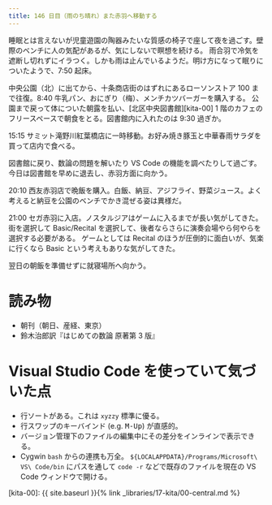 ```yaml
---
title: 146 日目（雨のち晴れ）また赤羽へ移動する
---
```


睡眠とは言えないが児童遊園の陶器みたいな質感の椅子で座して夜を過ごす。壁際のベンチに人の気配があるが、気にしないで瞑想を続ける。
雨合羽で冷気を遮断し切れずにイラつく。しかも雨は止んでいるようだ。明け方になって眠りについたようで、7:50 起床。

中央公園（北）に出てから、十条商店街のはずれにあるローソンストア 100 まで往復。8:40 牛乳パン、おにぎり（梅）、メンチカツバーガーを購入する。
公園まで戻って体についた朝露を払い、[北区中央図書館][kita-00] 1 階のカフェのフリースペースで朝食をとる。図書館内に入れたのは 9:30 過ぎか。

15:15 サミット滝野川紅葉橋店に一時移動。お好み焼き豚玉と中華春雨サラダを買って店内で食べる。

図書館に戻り、数論の問題を解いたり VS Code の機能を調べたりして過ごす。
今日は図書館を早めに退去し、赤羽方面に向かう。

20:10 西友赤羽店で晩飯を購入。白飯、納豆、アジフライ、野菜ジュース。よく考えると納豆を公園のベンチでかき混ぜる姿は異様だ。

21:00 セガ赤羽に入店。ノスタルジアはゲームに入るまでが長い気がしてきた。街を選択して Basic/Recital を選択して、後者ならさらに演奏会場やら何やらを選択する必要がある。
ゲームとしては Recital のほうが圧倒的に面白いが、気楽に行くなら Basic という考えもありな気がしてきた。

翌日の朝飯を準備せずに就寝場所へ向かう。

# 読み物

* 朝刊（朝日、産経、東京）
* 鈴木治郎訳『はじめての数論 原著第 3 版』

# Visual Studio Code を使っていて気づいた点

* 行ソートがある。これは `xyzzy` 標準に優る。
* 行スワップのキーバインド (e.g. <kbd>M-Up</kbd>) が直感的。
* バージョン管理下のファイルの編集中にその差分をインラインで表示できる。
* Cygwin `bash` からの連携も万全。
  `${LOCALAPPDATA}/Programs/Microsoft\ VS\ Code/bin` にパスを通して `code -r` などで既存のファイルを現在の VS Code ウィンドウで開ける。

[kita-00]: {{ site.baseurl }}{% link _libraries/17-kita/00-central.md %}
